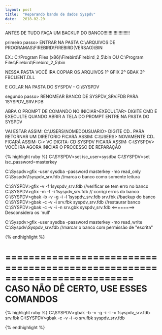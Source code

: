 ```yaml
---
layout: post
title:  "Reparando bando de dados Syspdv"
date:   2018-02-20
---
```


ANTES DE TUDO FAÇA UM BACKUP DO BANCO!!!!!!!!!!!!!!!!!!!!!
 
 
primeiro passo> ENTRAR NA PASTA C:\ARQUIVOS DE PROGRAMAS\FIREBIRD\FIREBIRD(VERSAO)\BIN
 
EX.: C:\Program Files (x86)\Firebird\Firebird_2_5\bin OU C:\Program Files\Firebird\Firebird_2_5\bin
 
 
NESSA PASTA VOCÊ IRA COPIAR OS ARQUIVOS
1º GFIX
2º GBAK
3º FBCLIENT.DLL
 
E COLAR NA PASTA DO SYSPDV - C:\SYSPDV
 
segundo passo> RENOMEAR BANCO DE SYSPDV_SRV.FDB PARA 1SYSPDV_SRV.FDB
 
 
ABRA O PROMPT DE COMANDO
NO INICIAR>EXECULTAR> DIGITE CMD E EXECULTE
QUANDO ABRIR A TELA DO PROMPT ENTRE NA PASTA DO SYSPDV
 
VAI ESTAR ASSIM: C:\USERS\NOMEDOUSUARIO>
DIGITE CD.. PARA RETORNAR UM DIRETORIO
FICARÁ ASSIM: C:\USERS>
NOVAMENTE CD..
FICARÁ ASSIM: C:\>
VC DIGITA: CD SYSPDV
FICARÁ ASSIM: C:\SYSPDV>
VOCÊ IRA AGORA INICIAR O PROCESSO DE REPARAÇÃO

{% highlight ruby %}
C:\SYSPDV>set isc_user=sysdba
C:\SYSPDV>set isc_password=masterkey
 
C:\Syspdv>gfix -user sysdba -password masterkey -mo read_only C:\Syspdv\1syspdv_srv.fdb  //marca o banco como somente leitura
 
 
C:\SYSPDV>gfix -v -f 1syspdv_srv.fdb                //verificar se tem erro no banco
C:\SYSPDV>gfix -m -f -i 1syspdv_srv.fdb                    // corrigi erros do banco
C:\SYSPDV>gbak -b -v -g -i -l 1syspdv_srv.fdb srv.fbk                  //backup do banco
C:\SYSPDV>gbak -c -v -i srv.fbk syspdv_srv.fdb                               //restaurar banco
C:\SYSPDV>gbak -c -v -i -n srv.gbk syspdv_srv.fdb    <========> Desconsidera os 'null'
 
 
C:\Syspdv>gfix -user sysdba -password masterkey -mo read_write C:\Syspdv\Syspdv_srv.fdb  //marcar o banco com permissão de "escrita"

{% endhighlight %}

==========================================================================
CASO NÃO DÊ CERTO, USE ESSES COMANDOS
==========================================================================

{% highlight ruby %}
C:\SYSPDV>gbak -b -v -g -i -l -o 1syspdv_srv.fdb srv.fbk
C:\SYSPDV>gbak -c -v -i -o srv.fbk syspdv_srv.fdb

{% endhighlight %}
